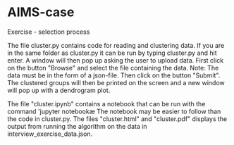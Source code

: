 # AIMS-case
Exercise - selection process 

The file cluster.py contains code for reading and clustering data.
If you are in the same folder as cluster.py it can be run by typing cluster.py and hit enter.
A window will then pop up asking the user to upload data.
First click on the button "Browse" and select the file containing the data.
Note: The data must be in the form of a json-file.
Then click on the button "Submit". The clustered groups will then be printed on the screen 
and a new window will pop up with a dendrogram plot.


The file "cluster.ipynb"  contains a notebook that can be run with the command 'jupyter notebookæ
The notebook may be easier to follow than the code in cluster.py. The files "cluster.html" and "cluster.pdf"
displays the output from running the algorithm on the data in interview_exercise_data.json.
